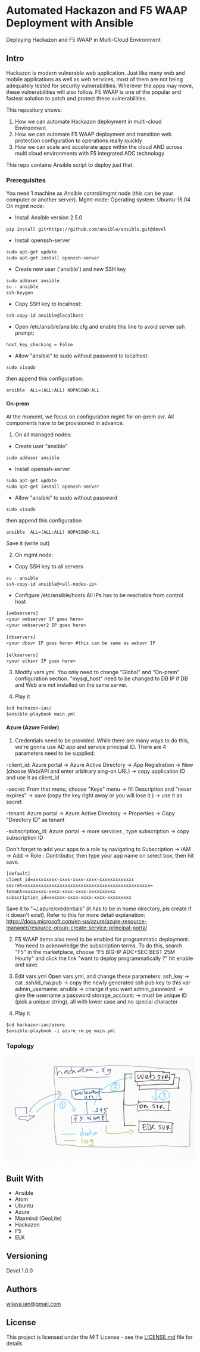 
# Automated Hackazon and F5 WAAP Deployment with Ansible
Deploying Hackazon and F5 WAAP in Multi-Cloud Environment

## Intro

Hackazon is modern vulnerable web application. Just like many web and mobile applications as well as web services, most of them are not being adequately tested for security vulnerabilities. Wherever the apps may move, these vulnerabilities will also follow.
F5 WAAP is one of the popular and fastest solution to patch and protect these vulnerabilities.

This repository shows:
  1. How we can automate Hackazon deployment in multi-cloud Environment
  2. How we can automate F5 WAAP deployment and transition web protection configuration to operations really quickly
  3. How we can scale and accelerate apps within the cloud AND across multi cloud environments with F5 integrated ADC technology

This repo contains Ansible script to deploy just that.

### Prerequisites
You need 1 machine as Ansible control/mgmt node (this can be your computer or another server).
Mgmt-node:
Operating system: Ubuntu-16.04
On mgmt node:

- Install Ansible version 2.5.0
```
pip install git+https://github.com/ansible/ansible.git@devel
```
- Install openssh-server
```
sudo apt-get update
sudo apt-get install openssh-server
```
- Create new user ('ansible') and new SSH key
```
sudo adduser ansible
su - ansible
ssh-keygen
```
- Copy SSH key to localhost:
```
ssh-copy-id ansible@localhost
```
- Open /etc/ansible/ansible.cfg and enable this line to avoid server ssh prompt:
```
host_key_checking = False
```
- Allow "ansible" to sudo without password to localhost:
```
sudo visudo
```
then append this configuration:
```
ansible  ALL=(ALL:ALL) NOPASSWD:ALL
```

#### On-prem
At the moment, we focus on configuration mgmt for on-prem svr. All components have to be provisioned in advance.
1. On all managed nodes:
- Create user "ansible"
```
sudo adduser ansible
```
- Install openssh-server
```
sudo apt-get update
sudo apt-get install openssh-server
```
- Allow "ansible" to sudo without password
```
sudo visudo
```
then append this configuration
```
ansible  ALL=(ALL:ALL) NOPASSWD:ALL
```
Save it (write out)

2. On mgmt node:
- Copy SSH key to all servers
```
su - ansible
ssh-copy-id ansible@<all-nodes-ip>
```
- Configure /etc/ansible/hosts
All IPs has to be reachable from control host
```
[webservers]   
<your webserver IP goes here>
<your webserver2 IP goes here>

[dbservers]
<your dbsvr IP goes here> #this can be same as websvr IP

[elkservers]
<your elksvr IP goes here>

```

3. Modify vars.yml. You only need to change "Global" and "On-prem" configuration section. "mysql_host" need to be changed to DB IP if DB and Web are not installed on the same server.

4. Play it
```
$cd hackazon-iac/
$ansible-playbook main.yml
```

#### Azure (Azure Folder)
1. Credentials need to be provided. While there are many ways to do this, we're gonna use AD app and service principal ID.
There are 4 parameters need to be supplied:

-client_id: Azure portal -> Azure Active Directory -> App Registration -> New (choose Web/API and enter arbitrary sing-on URL) -> copy application ID and use it as client_id

-secret: From that menu, choose "Keys" menu -> fill Description and "never expires" -> save (copy the key right away or you will lose it ) -> use it as secret

-tenant: Azure portal -> Azure Active Directory -> Properties -> Copy "Directory ID" as tenant

-subscription_id: Azure portal -> more services , type subscription -> copy subscription ID

Don't forget to add your apps to a role by navigating to Subscription  -> IAM -> Add -> Role : Contributor, then type your app name on select box, then hit save.

```
[default]
client_id=xxxxxxxxx-xxxx-xxxx-xxxx-xxxxxxxxxxxxx
secret=xxxxxxxxxxxxxxxxxxxxxxxxxxxxxxxxxxxxxxxxxxxxxxx=
tenant=xxxxxxxx-xxxx-xxxx-xxxx-xxxxxxxxxx
subscription_id=xxxxxx-xxxx-xxxx-xxxx-xxxxxxxxx
```

Save it to "~/.azure/credentials" (it has to be in home directory, pls create if it doesn't exist).
Refer to this for more detail explanation:
https://docs.microsoft.com/en-us/azure/azure-resource-manager/resource-group-create-service-principal-portal

2. F5 WAAP items also need to be enabled for programmatic deployment. You need to acknowledge the subscription terms.
To do this, search "F5" in the marketplace, choose "F5 BIG-IP ADC+SEC BEST 25M Hourly" and click the link "want to deploy programmatically ?" hit enable and save.  


3. Edit vars.yml
Open vars.yml, and change these parameters:
ssh_key -> cat .ssh/id_rsa.pub -> copy the newly generated ssh pub key to this var
admin_username: ansible -> change if you want
admin_password: -> give the username a password
storage_account: -> must be unique ID (pick a unique string), all with lower case and no special character

4. Play it
```
$cd hackazon-iac/azure
$ansible-playbook -i azure_rm.py main.yml
```
### Topology
![Lab Topology](https://raw.githubusercontent.com/ianwijaya/hackazon-iac/master/README/lab-topology.png)

## Built With

* Ansible
* Atom
* Ubuntu
* Azure
* Maxmind (GeoLite)
* Hackazon
* F5
* ELK

## Versioning

Devel 1.0.0

## Authors

wijaya.ian@gmail.com

## License

This project is licensed under the MIT License - see the [LICENSE.md](LICENSE.md) file for details
